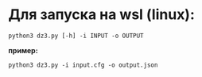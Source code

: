 # Для запуска на wsl (linux):

```python3 dz3.py [-h] -i INPUT -o OUTPUT```

**пример:**

```python3 dz3.py -i input.cfg -o output.json```
